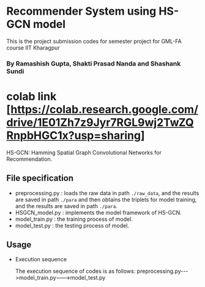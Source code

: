 # Recommender System using HS-GCN model
This is the project submission codes for semester project for GML-FA course IIT Kharagpur
### By Ramashish Gupta, Shakti Prasad Nanda and Shashank Sundi

# colab link [https://colab.research.google.com/drive/1E01Zh7z9Jyr7RGL9wj2TwZQRnpbHGC1x?usp=sharing]

HS-GCN: Hamming Spatial Graph Convolutional Networks for Recommendation.

## File specification
* preprocessing.py : loads the raw data in path `./raw_data`, and the results are saved in path `./para` and then obtains the triplets for model training, and the results are saved in path `./para`.
* HSGCN_model.py : implements the model framework of HS-GCN.
* model_train.py : the training process of model.
* model_test.py : the testing process of model.

## Usage
* Execution sequence

  The execution sequence of codes is as follows: preprocessing.py--->model_train.py--->model_test.py

